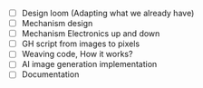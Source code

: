 - [ ] Design loom (Adapting what we already have)
- [ ] Mechanism  design
- [ ] Mechanism Electronics up and down 
- [ ] GH script from images to pixels
- [ ] Weaving code, How it works?
- [ ] AI image generation implementation
- [ ] Documentation